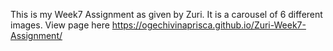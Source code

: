 This is my Week7 Assignment as given by Zuri. It is a carousel of 6 different images.
View page here https://ogechivinaprisca.github.io/Zuri-Week7-Assignment/
